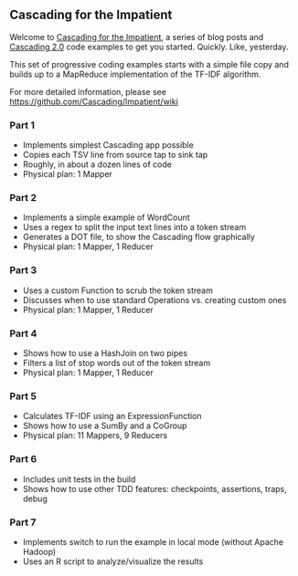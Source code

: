 ## Cascading for the Impatient

Welcome to [Cascading for the Impatient](http://www.cascading.org/category/impatient/), a series of blog posts and [Cascading 2.0](http://www.cascading.org/) code examples to get you started. Quickly. Like, yesterday.

This set of progressive coding examples starts with a simple file copy and builds up to a MapReduce implementation of the TF-IDF algorithm.

For more detailed information, please see https://github.com/Cascading/Impatient/wiki

### Part 1
* Implements simplest Cascading app possible
* Copies each TSV line from source tap to sink tap
* Roughly, in about a dozen lines of code
* Physical plan: 1 Mapper

### Part 2
* Implements a simple example of WordCount
* Uses a regex to split the input text lines into a token stream
* Generates a DOT file, to show the Cascading flow graphically
* Physical plan: 1 Mapper, 1 Reducer

### Part 3
* Uses a custom Function to scrub the token stream
* Discusses when to use standard Operations vs. creating custom ones
* Physical plan: 1 Mapper, 1 Reducer

### Part 4
* Shows how to use a HashJoin on two pipes
* Filters a list of stop words out of the token stream
* Physical plan: 1 Mapper, 1 Reducer

### Part 5
* Calculates TF-IDF using an ExpressionFunction
* Shows how to use a SumBy and a CoGroup
* Physical plan: 11 Mappers, 9 Reducers

### Part 6
* Includes unit tests in the build
* Shows how to use other TDD features: checkpoints, assertions, traps, debug

### Part 7
* Implements switch to run the example in local mode (without Apache Hadoop)
* Uses an R script to analyze/visualize the results

